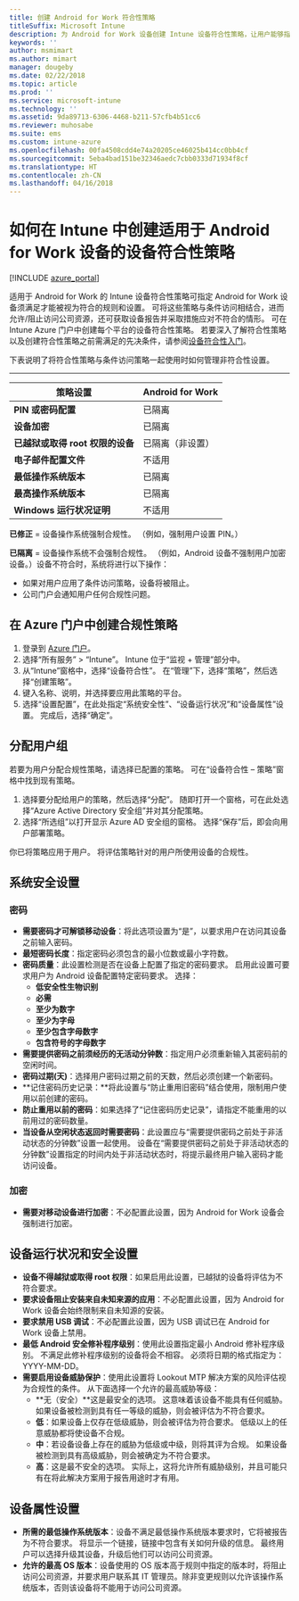 ```yaml
---
title: 创建 Android for Work 符合性策略
titleSuffix: Microsoft Intune
description: 为 Android for Work 设备创建 Intune 设备符合性策略，让用户能够指定设备必须满足的符合性要求。
keywords: ''
author: msmimart
ms.author: mimart
manager: dougeby
ms.date: 02/22/2018
ms.topic: article
ms.prod: ''
ms.service: microsoft-intune
ms.technology: ''
ms.assetid: 9da89713-6306-4468-b211-57cfb4b51cc6
ms.reviewer: muhosabe
ms.suite: ems
ms.custom: intune-azure
ms.openlocfilehash: 00fa4508cdd4e74a20205ce46025b414cc0bb4cf
ms.sourcegitcommit: 5eba4bad151be32346aedc7cbb0333d71934f8cf
ms.translationtype: HT
ms.contentlocale: zh-CN
ms.lasthandoff: 04/16/2018
---
```

# <a name="how-to-create-a-device-compliance-policy-for-android-for-work-devices-in-intune"></a>如何在 Intune 中创建适用于 Android for Work 设备的设备符合性策略


[!INCLUDE [azure_portal](./includes/azure_portal.md)]

适用于 Android for Work 的 Intune 设备符合性策略可指定 Android for Work 设备须满足才能被视为符合的规则和设置。 可将这些策略与条件访问相结合，进而允许/阻止访问公司资源，还可获取设备报告并采取措施应对不符合的情形。 可在 Intune Azure 门户中创建每个平台的设备符合性策略。 若要深入了解符合性策略以及创建符合性策略之前需满足的先决条件，请参阅[设备符合性入门](device-compliance-get-started.md)。

下表说明了将符合性策略与条件访问策略一起使用时如何管理非符合性设置。

--------------------------

|**策略设置**| **Android for Work** |
| --- | --- |
| **PIN 或密码配置** |  已隔离 |
| **设备加密** |  已隔离 |
| **已越狱或取得 root 权限的设备** | 已隔离（非设置） |
| **电子邮件配置文件** | 不适用 |
| **最低操作系统版本** | 已隔离 |
| **最高操作系统版本** | 已隔离 |
| **Windows 运行状况证明** |不适用 |

**已修正** = 设备操作系统强制合规性。 （例如，强制用户设置 PIN。）

**已隔离** = 设备操作系统不会强制合规性。 （例如，Android 设备不强制用户加密设备。）设备不符合时，系统将进行以下操作：

- 如果对用户应用了条件访问策略，设备将被阻止。
- 公司门户会通知用户任何合规性问题。

## <a name="create-a-compliance-policy-in-the-azure-portal"></a>在 Azure 门户中创建合规性策略

1. 登录到 [Azure 门户](https://portal.azure.com)。
2. 选择“所有服务” > “Intune”。 Intune 位于“监视 + 管理”部分中。
1. 从“Intune”窗格中，选择“设备符合性”。 在“管理”下，选择“策略”，然后选择“创建策略”。
2. 键入名称、说明，并选择要应用此策略的平台。
3. 选择“设置配置”，在此处指定“系统安全性”、“设备运行状况”和“设备属性”设置。 完成后，选择“确定”。

<!--- 4. Choose **Actions for noncompliance** to say what actions should happen when a device is determined as noncompliant with this policy.
5. In the **Actions for noncompliance** pane, choose **Add** to create a new action.  The action parameters pane allows you to specify the action, email recipients that should receive the notification in addition to the user of the device, and the content of the notification that you want to send.
6. The message template option allows you to create several custom emails depending on when the action is set to take. For example, you can create a message for notifications that are sent for the first time and a different message for final warning before access is blocked. The custom messages that you create can be used for all your device compliance policy.
7. Specify the **Grace period** which determines when that action to take place.  For example, you may want to send a notification as soon as the device is evaluated as noncompliant, but allow some time before enforcing the conditional access policy to block access to company resources like SharePoint online.
8. Choose **Add** to finish creating the action.
9. You can create multiple actions and the sequence in which they should occur. Choose **Ok** when you are finished creating all the actions.--->

## <a name="assign-user-groups"></a>分配用户组

若要为用户分配合规性策略，请选择已配置的策略。 可在“设备符合性 – 策略”窗格中找到现有策略。

1. 选择要分配给用户的策略，然后选择“分配”。 随即打开一个窗格，可在此处选择“Azure Active Directory 安全组”并对其分配策略。
2. 选择“所选组”以打开显示 Azure AD 安全组的窗格。  选择“保存”后，即会向用户部署策略。

你已将策略应用于用户。  将评估策略针对的用户所使用设备的合规性。

<!--- ##  Compliance policy settings--->

## <a name="system-security-settings"></a>系统安全设置

### <a name="password"></a>密码

- **需要密码才可解锁移动设备**：将此选项设置为“是”，以要求用户在访问其设备之前输入密码。
- **最短密码长度**：指定密码必须包含的最小位数或最小字符数。
- **密码质量**：此设置检测是否在设备上配置了指定的密码要求。 启用此设置可要求用户为 Android 设备配置特定密码要求。 选择：
  - **低安全性生物识别**
  - **必需**
  - **至少为数字**
  - **至少为字母**
  - **至少包含字母数字**
  - **包含符号的字母数字**
- **需要提供密码之前须经历的无活动分钟数**：指定用户必须重新输入其密码前的空闲时间。
- **密码过期(天)**：选择用户密码过期之前的天数，然后必须创建一个新密码。
- **记住密码历史记录：**将此设置与“防止重用旧密码”结合使用，限制用户使用以前创建的密码。
- **防止重用以前的密码**：如果选择了“记住密码历史记录”，请指定不能重用的以前用过的密码数量。
- **当设备从空闲状态返回时需要密码**：此设置应与“需要提供密码之前处于非活动状态的分钟数”设置一起使用。 设备在“需要提供密码之前处于非活动状态的分钟数”设置指定的时间内处于非活动状态时，将提示最终用户输入密码才能访问设备。


### <a name="encryption"></a>加密

- **需要对移动设备进行加密**：不必配置此设置，因为 Android for Work 设备会强制进行加密。


## <a name="device-health-and-security-settings"></a>设备运行状况和安全设置

- **设备不得越狱或取得 root 权限**：如果启用此设置，已越狱的设备将评估为不符合要求。
- **要求设备阻止安装来自未知来源的应用**：不必配置此设置，因为 Android for Work 设备会始终限制来自未知源的安装。
- **要求禁用 USB 调试**：不必配置此设置，因为 USB 调试已在 Android for Work 设备上禁用。
- **最低 Android 安全修补程序级别**：使用此设置指定最小 Android 修补程序级别。 不满足此修补程序级别的设备将会不相容。 必须将日期的格式指定为：YYYY-MM-DD。
- **需要启用设备威胁保护**：使用此设置将 Lookout MTP 解决方案的风险评估视为合规性的条件。 从下面选择一个允许的最高威胁等级：
  - **无（安全）**这是最安全的选项。 这意味着该设备不能具有任何威胁。 如果设备被检测到具有任一等级的威胁，则会被评估为不符合要求。
  - **低**：如果设备上仅存在低级威胁，则会被评估为符合要求。 低级以上的任意威胁都将使设备不合规。
  - **中**：若设备设备上存在的威胁为低级或中级，则将其评为合规。 如果设备被检测到具有高级威胁，则会被确定为不符合要求。
  - **高**：这是最不安全的选项。 实际上，这将允许所有威胁级别，并且可能只有在将此解决方案用于报告用途时才有用。

## <a name="device-property-settings"></a>设备属性设置

- **所需的最低操作系统版本**：设备不满足最低操作系统版本要求时，它将被报告为不符合要求。 将显示一个链接，链接中包含有关如何升级的信息。 最终用户可以选择升级其设备，升级后他们可以访问公司资源。
- **允许的最高 OS 版本**：设备使用的 OS 版本高于规则中指定的版本时，将阻止访问公司资源，并要求用户联系其 IT 管理员。除非变更规则以允许该操作系统版本，否则该设备将不能用于访问公司资源。

<!--- ## Next steps

[How to monitor device compliance](device-compliance-monitor.md)--->
